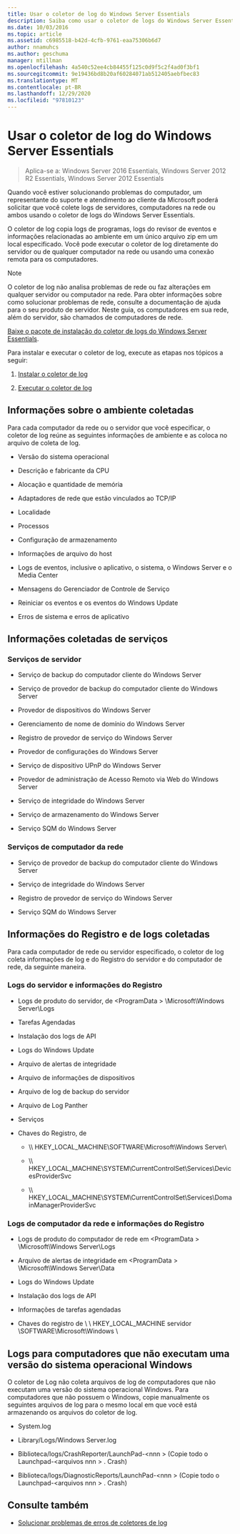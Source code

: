 ```yaml
---
title: Usar o coletor de log do Windows Server Essentials
description: Saiba como usar o coletor de logs do Windows Server Essentials para coletar logs de servidores, computadores na rede ou ambos.
ms.date: 10/03/2016
ms.topic: article
ms.assetid: c6985518-b42d-4cfb-9761-eaa75306b6d7
author: nnamuhcs
ms.author: geschuma
manager: mtillman
ms.openlocfilehash: 4a540c52ee4cb84455f125c0d9f5c2f4ad0f3bf1
ms.sourcegitcommit: 9e19436bd8b20af60284071ab512405aebfbec83
ms.translationtype: MT
ms.contentlocale: pt-BR
ms.lasthandoff: 12/29/2020
ms.locfileid: "97810123"
---
```

# <a name="use-the-windows-server-essentials-log-collector"></a>Usar o coletor de log do Windows Server Essentials

>Aplica-se a: Windows Server 2016 Essentials, Windows Server 2012 R2 Essentials, Windows Server 2012 Essentials

Quando você estiver solucionando problemas do computador, um representante do suporte e atendimento ao cliente da Microsoft poderá solicitar que você colete logs de servidores, computadores na rede ou ambos usando o coletor de logs do Windows Server Essentials.

 O coletor de log copia logs de programas, logs do revisor de eventos e informações relacionadas ao ambiente em um único arquivo zip em um local especificado. Você pode executar o coletor de log diretamente do servidor ou de qualquer computador na rede ou usando uma conexão remota para os computadores.

> [!NOTE]
>O coletor de log não analisa problemas de rede ou faz alterações em qualquer servidor ou computador na rede. Para obter informações sobre como solucionar problemas de rede, consulte a documentação de ajuda para o seu produto de servidor.
>Neste guia, os computadores em sua rede, além do servidor, são chamados de computadores de rede.
>
>[Baixe o pacote de instalação do coletor de logs do Windows Server Essentials](https://www.microsoft.com/download/details.aspx?id=34821).

 Para instalar e executar o coletor de log, execute as etapas nos tópicos a seguir:

1. [Instalar o coletor de log](../support/Install-the-Windows-Server-Essentials-Log-Collector.md)

2. [Executar o coletor de log](../support/Run-the-Windows-Server-Essentials-Log-Collector.md)


## <a name="environment-information-collected"></a>Informações sobre o ambiente coletadas
 Para cada computador da rede ou o servidor que você especificar, o coletor de log reúne as seguintes informações de ambiente e as coloca no arquivo de coleta de log.

-   Versão do sistema operacional

-   Descrição e fabricante da CPU

-   Alocação e quantidade de memória

-   Adaptadores de rede que estão vinculados ao TCP/IP

-   Localidade

-   Processos

-   Configuração de armazenamento

-   Informações de arquivo do host

-   Logs de eventos, inclusive o aplicativo, o sistema, o Windows Server e o Media Center

-   Mensagens do Gerenciador de Controle de Serviço

-   Reiniciar os eventos e os eventos do Windows Update

-   Erros de sistema e erros de aplicativo

## <a name="services-information-collected"></a>Informações coletadas de serviços

### <a name="server-services"></a>Serviços de servidor

-   Serviço de backup do computador cliente do Windows Server

-   Serviço de provedor de backup do computador cliente do Windows Server

-   Provedor de dispositivos do Windows Server

-   Gerenciamento de nome de domínio do Windows Server

-   Registro de provedor de serviço do Windows Server

-   Provedor de configurações do Windows Server

-   Serviço de dispositivo UPnP do Windows Server

-   Provedor de administração de Acesso Remoto via Web do Windows Server

-   Serviço de integridade do Windows Server

-   Serviço de armazenamento do Windows Server

-   Serviço SQM do Windows Server

### <a name="network-computer-services"></a>Serviços de computador da rede

-   Serviço de provedor de backup do computador cliente do Windows Server

-   Serviço de integridade do Windows Server

-   Registro de provedor de serviço do Windows Server

-   Serviço SQM do Windows Server

## <a name="logs-and-registry-information-collected"></a>Informações do Registro e de logs coletadas
 Para cada computador de rede ou servidor especificado, o coletor de log coleta informações de log e do Registro do servidor e do computador de rede, da seguinte maneira.

### <a name="server-logs-and-registry-information"></a>Logs do servidor e informações do Registro

-   Logs de produto do servidor, de <ProgramData \> \Microsoft\Windows Server\Logs

-   Tarefas Agendadas

-   Instalação dos logs de API

-   Logs do Windows Update

-   Arquivo de alertas de integridade

-   Arquivo de informações de dispositivos

-   Arquivo de log de backup do servidor

-   Arquivo de Log Panther

-   Serviços

-   Chaves do Registro, de

    -   \\\ HKEY_LOCAL_MACHINE\SOFTWARE\Microsoft\Windows Server\

    -   \\\ HKEY_LOCAL_MACHINE\SYSTEM\CurrentControlSet\Services\DevicesProviderSvc

    -   \\\ HKEY_LOCAL_MACHINE\SYSTEM\CurrentControlSet\Services\DomainManagerProviderSvc

### <a name="network-computer-logs-and-registry-information"></a>Logs de computador da rede e informações do Registro

-   Logs de produto do computador de rede em <ProgramData \> \Microsoft\Windows Server\Logs

-   Arquivo de alertas de integridade em <ProgramData \> \Microsoft\Windows Server\Data

-   Logs do Windows Update

-   Instalação dos logs de API

-   Informações de tarefas agendadas

-   Chaves do registro de \\ \ HKEY_LOCAL_MACHINE servidor \SOFTWARE\Microsoft\Windows \

## <a name="logs-for-computers-that-do-not-run-a-version-of-the-windows-operating-system"></a>Logs para computadores que não executam uma versão do sistema operacional Windows
 O coletor de Log não coleta arquivos de log de computadores que não executam uma versão do sistema operacional Windows. Para computadores que não possuem o Windows, copie manualmente os seguintes arquivos de log para o mesmo local em que você está armazenando os arquivos do coletor de log.

-   System.log

-   Library/Logs/Windows Server.log

-   Biblioteca/logs/CrashReporter/LaunchPad-<nnn \> (Copie todo o Launchpad-<arquivos nnn \> . Crash)

-   Biblioteca/logs/DiagnosticReports/LaunchPad-<nnn \> (Copie todo o Launchpad-<arquivos nnn \> . Crash)

## <a name="see-also"></a>Consulte também

-   [Solucionar problemas de erros de coletores de log](../support/Troubleshoot-Windows-Server-Essentials-Log-Collector-Errors.md)

